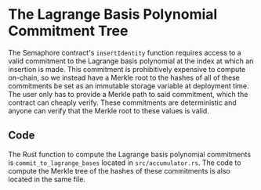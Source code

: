 # The Lagrange Basis Polynomial Commitment Tree

The Semaphore contract's `insertIdentity` function requires access to a valid
commitment to the Lagrange basis polynomial at the index at which an insertion
is made. This commitment is prohibitively expensive to compute on-chain, so 
we instead have a Merkle root to the hashes of all of these commitments be set
as an immutable storage variable at deployment time. The user only has to
provide a Merkle path to said commitment, which the contract can cheaply
verify. These commitments are deterministic and anyone can verify that the
Merkle root to these values is valid.

## Code

The Rust function to compute the Lagrange basis polynomial commitments is 
`commit_to_lagrange_bases` located in `src/accumulator.rs`. The code to compute
the Merkle tree of the hashes of these commitments is also located in the same
file.
